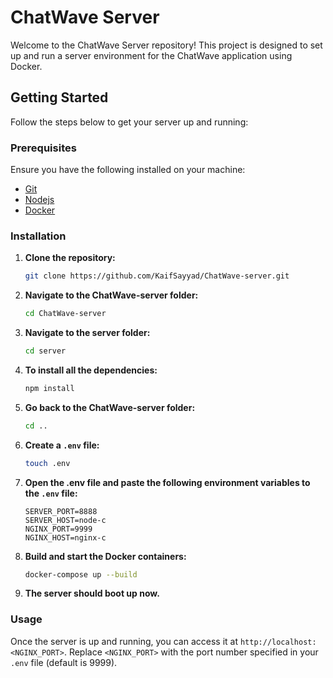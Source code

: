 # ChatWave Server

Welcome to the ChatWave Server repository! This project is designed to set up and run a server environment for the ChatWave application using Docker.

## Getting Started

Follow the steps below to get your server up and running:

### Prerequisites

Ensure you have the following installed on your machine:
- [Git](https://git-scm.com/downloads)
- [Nodejs](https://nodejs.org/en/download/package-manager)
- [Docker](https://www.docker.com/products/docker-desktop)

### Installation

1. **Clone the repository:**

    ```sh
    git clone https://github.com/KaifSayyad/ChatWave-server.git
    ```

2. **Navigate to the ChatWave-server folder:**

    ```sh
    cd ChatWave-server
    ```

3. **Navigate to the server folder:**

    ```sh
    cd server
    ```
4. **To install all the dependencies:**

    ```sh
    npm install
    ```


5. **Go back to the ChatWave-server folder:**

    ```sh
    cd ..
    ```

6. **Create a `.env` file:**

    ```sh
    touch .env
    ```

7. **Open the .env file and paste the following environment variables to the `.env` file:**

    ```env
    SERVER_PORT=8888
    SERVER_HOST=node-c
    NGINX_PORT=9999
    NGINX_HOST=nginx-c
    ```

7. **Build and start the Docker containers:**

    ```sh
    docker-compose up --build
    ```

8. **The server should boot up now.**

### Usage

Once the server is up and running, you can access it at `http://localhost:<NGINX_PORT>`. Replace `<NGINX_PORT>` with the port number specified in your `.env` file (default is 9999).

